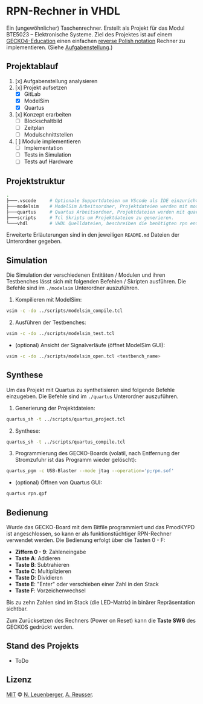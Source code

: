 # RPN-Rechner in VHDL

Ein (ungewöhnlicher) Taschenrechner. Erstellt als Projekt für das Modul BTE5023 – Elektronische Systeme. Ziel des Projektes ist auf einem [GECKO4-Education](https://gecko-wiki.ti.bfh.ch/gecko4education:start) einen einfachen [reverse Polish notation](https://de.wikipedia.org/wiki/Umgekehrte_polnische_Notation) Rechner zu implementieren. (Siehe [Aufgabenstellung](project-rpn-calculator-de.pdf).)

## Projektablauf
1. [x] Aufgabenstellung analysieren
2. [x] Projekt aufsetzen
    - [x] GitLab
    - [x] ModelSim
    - [x] Quartus
3. [x] Konzept erarbeiten
    - [ ] Blockschaltbild
    - [ ] Zeitplan
    - [ ] Modulschnittstellen
4. [ ] Module implementieren
    - [ ] Implementation
    - [ ] Tests in Simulation
    - [ ] Tests auf Hardware

## Projektstruktur
```bash
.
├───.vscode     # Optionale Supportdateien um VScode als IDE einzurichten.
├───modelsim    # ModelSim Arbeitsordner, Projektdateien werden mit modelsim_* - Skripts aus dem scripts-Ordner generiert.
├───quartus     # Quartus Arbeitsordner, Projektdateien werden mit quartus_* - Skripts aus dem scripts-Ordner generiert.
├───scripts     # Tcl Skripts um Projektdateien zu generieren.
└───vhdl        # VHDL Quelldateien, beschreiben die benötigten rpn entities.
```
Erweiterte Erläuterungen sind in den jeweiligen `README.md` Dateien der Unterordner gegeben.

## Simulation
Die Simulation der verschiedenen Entitäten / Modulen und ihren Testbenches lässt sich mit folgenden Befehlen / Skripten ausführen. Die Befehle sind im `./modelsim` Unterordner auszuführen.

1. Kompilieren mit ModelSim:
```bash
vsim -c -do ../scripts/modelsim_compile.tcl
```

2. Ausführen der Testbenches:
```bash
vsim -c -do ../scripts/modelsim_test.tcl
```

- (optional) Ansicht der Signalverläufe (öffnet ModelSim GUI):
```bash
vsim -c -do ../scripts/modelsim_open.tcl <testbench_name>
```

## Synthese
Um das Projekt mit Quartus zu synthetisieren sind folgende Befehle einzugeben. Die Befehle sind im `./quartus` Unterordner auszuführen.

1. Generierung der Projektdateien:
```bash
quartus_sh -t ../scripts/quartus_project.tcl
```

2. Synthese:
```bash
quartus_sh -t ../scripts/quartus_compile.tcl
```

3. Programmierung des GECKO-Boards (volatil, nach Entfernung der Stromzufuhr ist das Programm wieder gelöscht):
```bash
quartus_pgm -c USB-Blaster --mode jtag --operation='p;rpn.sof'
```

- (optional) Öffnen von Quartus GUI:
```bash
quartus rpn.qpf
```

## Bedienung
Wurde das GECKO-Board mit dem Bitfile programmiert und das PmodKYPD ist angeschlossen, so kann er als funktionstüchtiger RPN-Rechner verwendet werden. Die Bedienung erfolgt über die Tasten 0 - F:
- **Ziffern 0 - 9**: Zahleneingabe
- **Taste A**: Addieren
- **Taste B**: Subtrahieren
- **Taste C**: Multiplizieren
- **Taste D**: Dividieren
- **Taste E**: "Enter" oder verschieben einer Zahl in den Stack
- **Taste F**: Vorzeichenwechsel

Bis zu zehn Zahlen sind im Stack (die LED-Matrix) in binärer Repräsentation sichtbar.

Zum Zurücksetzen des Rechners (Power on Reset) kann die **Taste SW6** des GECKOS gedrückt werden.

## Stand des Projekts
- ToDo

## Lizenz
[MIT](LICENSE) © [N. Leuenberger](mailto:leuen4@bfh.ch), [A. Reusser](mailto:reusa1@bfh.ch).
